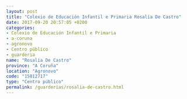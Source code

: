 ```yaml
---
layout: post
title: "Colexio de Educación Infantil e Primaria Rosalía De Castro"
date: 2017-09-20 20:57:05 +0200
categories:
- Colexio de Educación Infantil e Primaria
- a-coruna
- agronovo
- Centro público
- guarderia
name: "Rosalía De Castro"
province: "A Coruña"
location: "Agronovo"
code: "15012717"
type: "Centro público"
permalink: /guarderias/rosalia-de-castro.html
---
```

